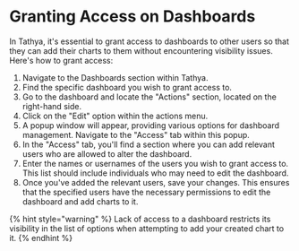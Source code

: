 # Granting Access on Dashboards

In Tathya, it's essential to grant access to dashboards to other users so that they can add their charts to them without encountering visibility issues. Here's how to grant access:

1. Navigate to the Dashboards section within Tathya.
2. Find the specific dashboard you wish to grant access to.
3. Go to the dashboard and locate the "Actions" section, located on the right-hand side.
4. Click on the "Edit" option within the actions menu.
5. A popup window will appear, providing various options for dashboard management. Navigate to the "Access" tab within this popup.
6. In the "Access" tab, you'll find a section where you can add relevant users who are allowed to alter the dashboard.
7. Enter the names or usernames of the users you wish to grant access to. This list should include individuals who may need to edit the dashboard. 
8. Once you've added the relevant users, save your changes. This ensures that the specified users have the necessary permissions to edit the dashboard and add charts to it.

{% hint style="warning" %}
Lack of access to a dashboard restricts its visibility in the list of options when attempting to add your created chart to it.
{% endhint %}
